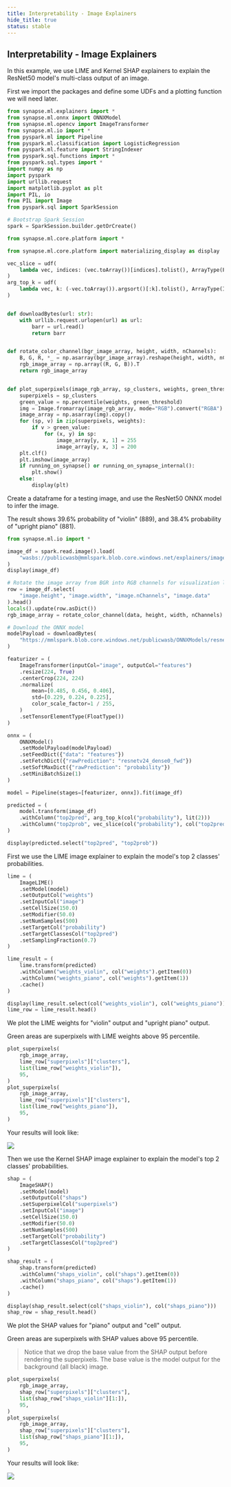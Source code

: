 ```yaml
---
title: Interpretability - Image Explainers
hide_title: true
status: stable
---
```

## Interpretability - Image Explainers

In this example, we use LIME and Kernel SHAP explainers to explain the ResNet50 model's multi-class output of an image.

First we import the packages and define some UDFs and a plotting function we will need later.


```python
from synapse.ml.explainers import *
from synapse.ml.onnx import ONNXModel
from synapse.ml.opencv import ImageTransformer
from synapse.ml.io import *
from pyspark.ml import Pipeline
from pyspark.ml.classification import LogisticRegression
from pyspark.ml.feature import StringIndexer
from pyspark.sql.functions import *
from pyspark.sql.types import *
import numpy as np
import pyspark
import urllib.request
import matplotlib.pyplot as plt
import PIL, io
from PIL import Image
from pyspark.sql import SparkSession

# Bootstrap Spark Session
spark = SparkSession.builder.getOrCreate()

from synapse.ml.core.platform import *

from synapse.ml.core.platform import materializing_display as display

vec_slice = udf(
    lambda vec, indices: (vec.toArray())[indices].tolist(), ArrayType(FloatType())
)
arg_top_k = udf(
    lambda vec, k: (-vec.toArray()).argsort()[:k].tolist(), ArrayType(IntegerType())
)


def downloadBytes(url: str):
    with urllib.request.urlopen(url) as url:
        barr = url.read()
        return barr


def rotate_color_channel(bgr_image_array, height, width, nChannels):
    B, G, R, *_ = np.asarray(bgr_image_array).reshape(height, width, nChannels).T
    rgb_image_array = np.array((R, G, B)).T
    return rgb_image_array


def plot_superpixels(image_rgb_array, sp_clusters, weights, green_threshold=99):
    superpixels = sp_clusters
    green_value = np.percentile(weights, green_threshold)
    img = Image.fromarray(image_rgb_array, mode="RGB").convert("RGBA")
    image_array = np.asarray(img).copy()
    for (sp, v) in zip(superpixels, weights):
        if v > green_value:
            for (x, y) in sp:
                image_array[y, x, 1] = 255
                image_array[y, x, 3] = 200
    plt.clf()
    plt.imshow(image_array)
    if running_on_synapse() or running_on_synapse_internal():
        plt.show()
    else:
        display(plt)
```

Create a dataframe for a testing image, and use the ResNet50 ONNX model to infer the image.

The result shows 39.6% probability of "violin" (889), and 38.4% probability of "upright piano" (881).


```python
from synapse.ml.io import *

image_df = spark.read.image().load(
    "wasbs://publicwasb@mmlspark.blob.core.windows.net/explainers/images/david-lusvardi-dWcUncxocQY-unsplash.jpg"
)
display(image_df)

# Rotate the image array from BGR into RGB channels for visualization later.
row = image_df.select(
    "image.height", "image.width", "image.nChannels", "image.data"
).head()
locals().update(row.asDict())
rgb_image_array = rotate_color_channel(data, height, width, nChannels)

# Download the ONNX model
modelPayload = downloadBytes(
    "https://mmlspark.blob.core.windows.net/publicwasb/ONNXModels/resnet50-v2-7.onnx"
)

featurizer = (
    ImageTransformer(inputCol="image", outputCol="features")
    .resize(224, True)
    .centerCrop(224, 224)
    .normalize(
        mean=[0.485, 0.456, 0.406],
        std=[0.229, 0.224, 0.225],
        color_scale_factor=1 / 255,
    )
    .setTensorElementType(FloatType())
)

onnx = (
    ONNXModel()
    .setModelPayload(modelPayload)
    .setFeedDict({"data": "features"})
    .setFetchDict({"rawPrediction": "resnetv24_dense0_fwd"})
    .setSoftMaxDict({"rawPrediction": "probability"})
    .setMiniBatchSize(1)
)

model = Pipeline(stages=[featurizer, onnx]).fit(image_df)
```


```python
predicted = (
    model.transform(image_df)
    .withColumn("top2pred", arg_top_k(col("probability"), lit(2)))
    .withColumn("top2prob", vec_slice(col("probability"), col("top2pred")))
)

display(predicted.select("top2pred", "top2prob"))
```

First we use the LIME image explainer to explain the model's top 2 classes' probabilities.


```python
lime = (
    ImageLIME()
    .setModel(model)
    .setOutputCol("weights")
    .setInputCol("image")
    .setCellSize(150.0)
    .setModifier(50.0)
    .setNumSamples(500)
    .setTargetCol("probability")
    .setTargetClassesCol("top2pred")
    .setSamplingFraction(0.7)
)

lime_result = (
    lime.transform(predicted)
    .withColumn("weights_violin", col("weights").getItem(0))
    .withColumn("weights_piano", col("weights").getItem(1))
    .cache()
)

display(lime_result.select(col("weights_violin"), col("weights_piano")))
lime_row = lime_result.head()
```

We plot the LIME weights for "violin" output and "upright piano" output.

Green areas are superpixels with LIME weights above 95 percentile.


```python
plot_superpixels(
    rgb_image_array,
    lime_row["superpixels"]["clusters"],
    list(lime_row["weights_violin"]),
    95,
)
plot_superpixels(
    rgb_image_array,
    lime_row["superpixels"]["clusters"],
    list(lime_row["weights_piano"]),
    95,
)
```

Your results will look like:

<img src="https://mmlspark.blob.core.windows.net/graphics/explainers/image-lime-20210811.png"/>

Then we use the Kernel SHAP image explainer to explain the model's top 2 classes' probabilities.


```python
shap = (
    ImageSHAP()
    .setModel(model)
    .setOutputCol("shaps")
    .setSuperpixelCol("superpixels")
    .setInputCol("image")
    .setCellSize(150.0)
    .setModifier(50.0)
    .setNumSamples(500)
    .setTargetCol("probability")
    .setTargetClassesCol("top2pred")
)

shap_result = (
    shap.transform(predicted)
    .withColumn("shaps_violin", col("shaps").getItem(0))
    .withColumn("shaps_piano", col("shaps").getItem(1))
    .cache()
)

display(shap_result.select(col("shaps_violin"), col("shaps_piano")))
shap_row = shap_result.head()
```

We plot the SHAP values for "piano" output and "cell" output.

Green areas are superpixels with SHAP values above 95 percentile.

> Notice that we drop the base value from the SHAP output before rendering the superpixels. The base value is the model output for the background (all black) image.


```python
plot_superpixels(
    rgb_image_array,
    shap_row["superpixels"]["clusters"],
    list(shap_row["shaps_violin"][1:]),
    95,
)
plot_superpixels(
    rgb_image_array,
    shap_row["superpixels"]["clusters"],
    list(shap_row["shaps_piano"][1:]),
    95,
)
```

Your results will look like:

<img src="https://mmlspark.blob.core.windows.net/graphics/explainers/image-shap-20210811.png"/>
